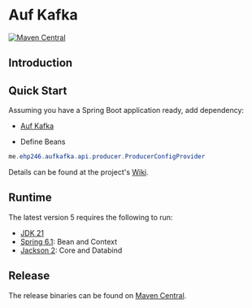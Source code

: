 # Auf Kafka

[![Maven Central](https://maven-badges.herokuapp.com/maven-central/me.ehp246/auf-kafka/badge.svg?style=flat-square)](https://maven-badges.herokuapp.com/maven-central/me.ehp246/auf-kafka)

## Introduction

## Quick Start

Assuming you have a Spring Boot application ready, add dependency:

* [Auf Kafka](https://mvnrepository.com/artifact/me.ehp246/auf-kafka)

* Define Beans
```java
me.ehp246.aufkafka.api.producer.ProducerConfigProvider
```


Details can be found at the project's [Wiki](https://github.com/ehp246/auf-kafka/wiki).

## Runtime
The latest version 5 requires the following to run:
* <a href='https://openjdk.org/projects/jdk/21/'>JDK 21</a>
* <a href='https://mvnrepository.com/artifact/org.springframework'>Spring 6.1</a>: Bean and Context
* <a href='https://mvnrepository.com/artifact/com.fasterxml.jackson'>Jackson 2</a>: Core and Databind

## Release
The release binaries can be found on [Maven Central](https://mvnrepository.com/artifact/me.ehp246/auf-kafka).
